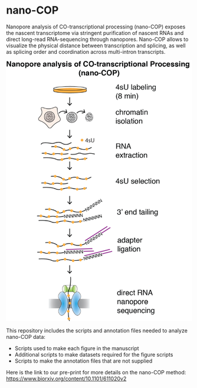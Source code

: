 # nano-COP

Nanopore analysis of CO-transcriptional processing (nano-COP) exposes the nascent transcriptome via stringent purification of nascent RNAs and direct long-read RNA-sequencing through nanopores. Nano-COP allows to visualize the physical distance between transcription and splicing, as well as splicing order and coordination across multi-intron transcripts.

![alt text](https://github.com/churchmanlab/nano-COP/blob/master/nanoCOP.png)

This repository includes the scripts and annotation files needed to analyze nano-COP data:
- Scripts used to make each figure in the manuscript
- Additional scripts to make datasets required for the figure scripts
- Scripts to make the annotation files that are not supplied


Here is the link to our pre-print for more details on the nano-COP method: https://www.biorxiv.org/content/10.1101/611020v2
